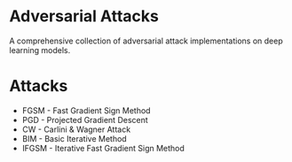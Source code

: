 # Adversarial Attacks
A comprehensive collection of adversarial attack implementations on deep learning models.

# Attacks
- FGSM - Fast Gradient Sign Method
- PGD - Projected Gradient Descent
- CW - Carlini & Wagner Attack
- BIM - Basic Iterative Method
- IFGSM - Iterative Fast Gradient Sign Method
